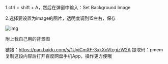 1.ctrl + shift + A，然后在弹窗中输入：Set Background Image

2.选择要设置为image的图片，透明度调到15左右，保存

![img](https://pic3.zhimg.com/80/v2-e2d4fca788ddf8691c3482471b693032_720w.jpg)

附上我自己用的背景图

链接：https://pan.baidu.com/s/1UyiCmXF-3xkXoVtcgjzW2A 
提取码：pmem 
复制这段内容后打开百度网盘手机App，操作更方便哦